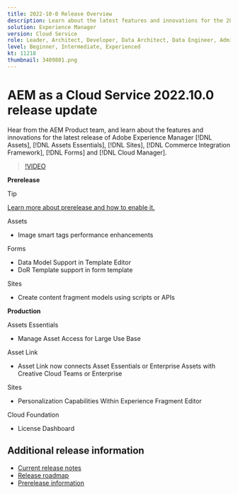 ```yaml
---
title: 2022-10-0 Release Overview
description: Learn about the latest features and innovations for the 2022-10-0 release for Adobe Experience Manager [!DNL Assets Essentials], [!DNL Sites], [!DNL Screens], [!DNL Forms] and [!DNL Cloud Foundation].
solution: Experience Manager
version: Cloud Service
role: Leader, Architect, Developer, Data Architect, Data Engineer, Admin, User
level: Beginner, Intermediate, Experienced
kt: 11218
thumbnail: 3409801.png
---
```

# AEM as a Cloud Service 2022.10.0 release update 

Hear from the AEM Product team, and learn about the features and innovations for the latest release of Adobe Experience Manager [!DNL Assets], [!DNL Assets Essentials], [!DNL Sites], [!DNL Commerce Integration Framework], [!DNL Forms] and [!DNL Cloud Manager].

>[!VIDEO](https://video.tv.adobe.com/v/3409801/?quality=12&learn=on)

**Prerelease**

>[!TIP]
>
>[Learn more about prerelease and how to enable it.](https://experienceleague.adobe.com/docs/experience-manager-cloud-service/content/release-notes/prerelease.html)

Assets

* Image smart tags performance enhancements

Forms

* Data Model Support in Template Editor
* DoR Template support in form template

Sites

* Create content fragment models using scripts or APIs

**Production**

Assets Essentials

* Manage Asset Access for Large Use Base

Asset Link

* Asset Link now connects Asset Essentials or Enterprise Assets with Creative Cloud Teams or Enterprise

Sites

* Personalization Capabilities Within Experience Fragment Editor

Cloud Foundation

* License Dashboard

<!--- Have questions about the release?  Discuss the release in [Experience League Communities](https://adobe.ly/3paYDAo) --->

## Additional release information

* [Current release notes](https://experienceleague.adobe.com/docs/experience-manager-cloud-service/content/release-notes/home.html)
* [Release roadmap](https://experienceleague.adobe.com/docs/experience-manager-release-information/aem-release-updates/update-releases-roadmap.html)
* [Prerelease information](https://experienceleague.adobe.com/docs/experience-manager-cloud-service/content/release-notes/prerelease.html)
